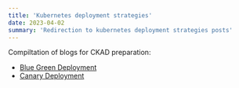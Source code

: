 ```yaml
---
title: 'Kubernetes deployment strategies'
date: 2023-04-02
summary: 'Redirection to kubernetes deployment strategies posts'
---
```


Compiltation of blogs for CKAD preparation:
- [Blue Green Deployment](https://blog.devgenius.io/blue-green-deployment-with-kubernetes-b7595b17fe17)
- [Canary Deployment](https://blog.devgenius.io/canary-deployment-with-kubernetes-f49fbc6ec04b)
